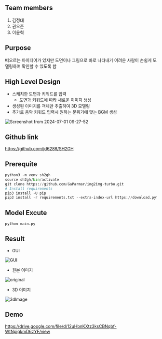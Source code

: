 ## Team members

1. 김정대
2. 권오준
3. 이윤혁

## Purpose

떠오르는 아이디어가 있지만 도면이나 그림으로 바로 나타내기 어려운 사람이 손쉽게 모델링하여 확인할 수 있도록 함

## High Level Design

- 스케치한 도면과 키워드를 입력
    - 도면과 키워드에 따라 새로운 이미지 생성
- 생성된 이미지를 객체만 추출하여 3D 모델링
- 추가로 음악 키워드 입력시 원하는 분위기에 맞는 BGM 생성

![Screenshot from 2024-07-01 09-27-52](https://github.com/kccistc/intel-04/assets/142381053/a331a837-d523-4f02-b571-c995c8fcb688)


## Github link

https://github.com/jd6286/SH2GH

## Prerequite

```python
python3 -m venv sh2gh
source sh2gh/bin/activate
git clone https://github.com/GaParmar/img2img-turbo.git
# Install requirements
pip3 install -U pip
pip3 install -r requirements.txt --extra-index-url https://download.pytorch.org/whl/cpu
```

## Model Excute

```python
python main.py
```

## Result
- GUI
  
![GUI](https://media.discordapp.net/attachments/1244871418609664067/1250262847338844221/program_ui.png?ex=666a4d83&is=6668fc03&hm=1da050c1142f4dc543c4fa1759e366e3ea36f3f9f59ea64ef903223098bec159&=&format=webp&quality=lossless)

- 원본 이미지
  
![original](https://cdn.discordapp.com/attachments/1244871418609664067/1250262846235742228/moai.png?ex=666a4d83&is=6668fc03&hm=fb3c5ca90b5da84b80696f1461d1913db4f4e2ed3cfd4a5542b2cc156a3c1714&)

- 3D 이미지
  
![3dImage](https://media.discordapp.net/attachments/1244871418609664067/1250262846688854026/3d_moai.png?ex=666a4d83&is=6668fc03&hm=2e7d388931d19bca399f1ccda10cb92b545ed36a8bdc0131eb396150d9eba6be&=&format=webp&quality=lossless)

## Demo

https://drive.google.com/file/d/12uHbnKXtz3ksCBNqbf-WtNpigkmD6zYF/view

